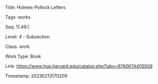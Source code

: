 Title:  Holmes-Pollock Letters

Tags:   works

Seq:    11.49.1

Level:  4 - Subsection

Class:  work

Work Type: Book

Link:   https://www.hup.harvard.edu/catalog.php?isbn=9780674405509

Timestamp: 20230213170209
